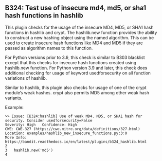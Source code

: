 ## B324: Test use of insecure md4, md5, or sha1 hash functions in hashlib

This plugin checks for the usage of the insecure MD4, MD5, or SHA1 hash functions in hashlib and crypt. The hashlib.new function provides the ability to construct a new hashing object using the named algorithm. This can be used to create insecure hash functions like MD4 and MD5 if they are passed as algorithm names to this function.

For Python versions prior to 3.9, this check is similar to B303 blacklist except that this checks for insecure hash functions created using hashlib.new function. For Python version 3.9 and later, this check does additional checking for usage of keyword usedforsecurity on all function variations of hashlib.

Similar to hashlib, this plugin also checks for usage of one of the crypt module’s weak hashes. crypt also permits MD5 among other weak hash variants.

Example:

<!-- -->

    >> Issue: [B324:hashlib] Use of weak MD4, MD5, or SHA1 hash for
    security. Consider usedforsecurity=False
    Severity: High   Confidence: High
    CWE: CWE-327 (https://cwe.mitre.org/data/definitions/327.html)
    Location: examples/hashlib_new_insecure_functions.py:3:0
    More Info: https://bandit.readthedocs.io/en/latest/plugins/b324_hashlib.html
    2
    3   hashlib.new('md5')
    4